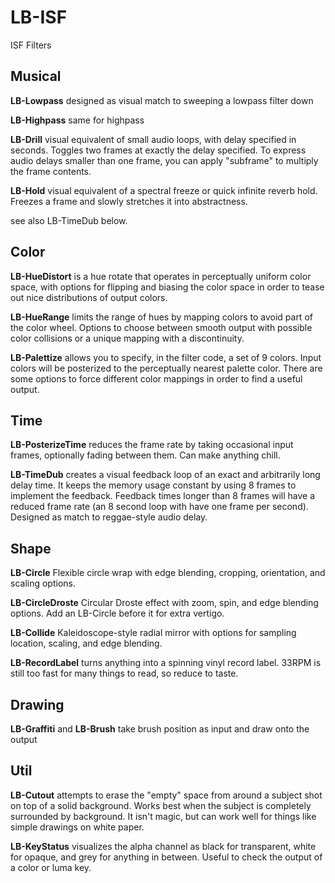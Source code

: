 # LB-ISF
ISF Filters

## Musical

**LB-Lowpass** designed as visual match to sweeping a lowpass filter down

**LB-Highpass** same for highpass

**LB-Drill** visual equivalent of small audio loops, with delay specified in seconds. Toggles two frames at exactly the delay specified. To express audio delays smaller than one frame, you can apply "subframe" to multiply the frame contents.

**LB-Hold** visual equivalent of a spectral freeze or quick infinite reverb hold. Freezes a frame and slowly stretches it into abstractness.

see also LB-TimeDub below.

## Color

**LB-HueDistort** is a hue rotate that operates in perceptually uniform color space, with options for flipping and biasing the color space in order to tease out nice distributions of output colors.

**LB-HueRange** limits the range of hues by mapping colors to avoid part of the color wheel. Options to choose between smooth output with possible color collisions or a unique mapping with a discontinuity.

**LB-Palettize** allows you to specify, in the filter code, a set of 9 colors. Input colors will be posterized to the perceptually nearest palette color. There are some options to force different color mappings in order to find a useful output.

## Time

**LB-PosterizeTime** reduces the frame rate by taking occasional input frames, optionally fading between them. Can make anything chill.

**LB-TimeDub** creates a visual feedback loop of an exact and arbitrarily long delay time. It keeps the memory usage constant by using 8 frames to implement the feedback. Feedback times longer than 8 frames will have a reduced frame rate (an 8 second loop with have one frame per second). Designed as match to reggae-style audio delay.

## Shape

**LB-Circle** Flexible circle wrap with edge blending, cropping, orientation, and scaling options.

**LB-CircleDroste** Circular Droste effect with zoom, spin, and edge blending options. Add an LB-Circle before it for extra vertigo.

**LB-Collide** Kaleidoscope-style radial mirror with options for sampling location, scaling, and edge blending.

**LB-RecordLabel** turns anything into a spinning vinyl record label. 33RPM is still too fast for many things to read, so reduce to taste.

## Drawing

**LB-Graffiti** and **LB-Brush** take brush position as input and draw onto the output

## Util

**LB-Cutout** attempts to erase the "empty" space from around a subject shot on top of a solid background. Works best when the subject is completely surrounded by background. It isn't magic, but can work well for things like simple drawings on white paper.

**LB-KeyStatus** visualizes the alpha channel as black for transparent, white for opaque, and grey for anything in between. Useful to check the output of a color or luma key.
